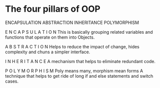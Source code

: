 # The four pillars of OOP

ENCAPSULATION
ABSTRACTION
INHERITANCE
POLYMORPHISM

E N C A P S U L A T I O N
This is basically grouping related variables and functions that operate on them into Objects.


A B S T R A C T I O N
Helps to reduce the impact of change, hides complexity and chuns a simpler interface.

I N H E R I T A N C E
A mechanism that helps to eliminate redundant code.

P O L Y M O R P H I S M
Poly means many, morphism mean forms
A technique that helps to get ride of long if and else statements and switch cases.
